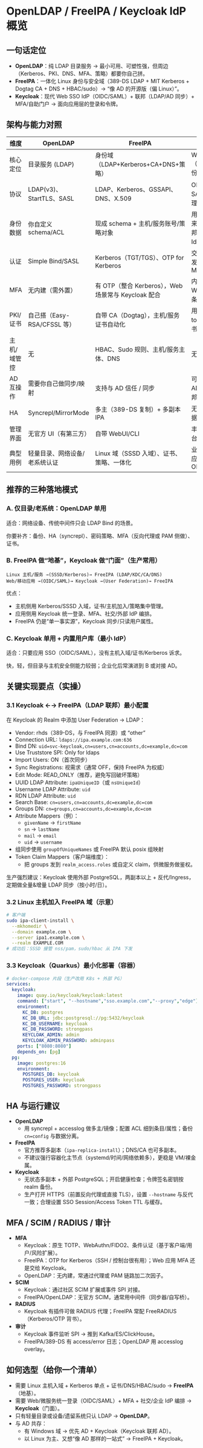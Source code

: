 # OpenLDAP / FreeIPA / Keycloak IdP 概览

## 一句话定位

- **OpenLDAP**：纯 LDAP 目录服务 → 最小可用、可塑性强，但周边（Kerberos、PKI、DNS、MFA、策略）都要你自己拼。
- **FreeIPA**：一体化 Linux 身份与安全域（389-DS LDAP + MIT Kerberos + Dogtag CA + DNS + HBAC/sudo）→ “像 AD 的开源版（偏 Linux）”。
- **Keycloak**：现代 Web SSO IdP（OIDC/SAML）+ 联邦（LDAP/AD 同步）+ MFA/自助门户 → 面向应用层的登录和令牌。

## 架构与能力对照

| 维度 | OpenLDAP | FreeIPA | Keycloak (IdP) |
| --- | --- | --- | --- |
| 核心定位 | 目录服务 (LDAP) | 身份域（LDAP+Kerberos+CA+DNS+策略） | Web SSO（OIDC/SAML）、身份编排 |
| 协议 | LDAP(v3)、StartTLS、SASL | LDAP、Kerberos、GSSAPI、DNS、X.509 | OIDC/OAuth2、SAML、OAuth 代理、LDAP 联邦 |
| 身份数据 | 你自定义 schema/ACL | 现成 schema + 主机/服务账号/策略对象 | 用户/组在内部库或来自“联邦”（LDAP/AD/外部 IdP） |
| 认证 | Simple Bind/SASL | Kerberos（TGT/TGS）、OTP for Kerberos | 交互式登录、令牌签发（JWT/SAML）、MFA |
| MFA | 无内建（需外置） | 有 OTP（整合 Kerberos），Web 场景常与 Keycloak 配合 | 内建 TOTP、WebAuthn/FIDO2、条件/策略 |
| PKI/证书 | 自己搭（Easy-RSA/CFSSL 等） | 自带 CA（Dogtag），主机/服务证书自动化 | 用于签发 OIDC token 的密钥/证书；不做端到端 PKI |
| 主机/域管控 | 无 | HBAC、Sudo 规则、主机/服务主体、DNS | 无（聚焦应用登录） |
| AD 互操作 | 需要你自己做同步/映射 | 支持与 AD 信任 / 同步 | 可直接对接 AD/LDAP 做“用户联邦” |
| HA | Syncrepl/MirrorMode | 多主（389-DS 复制）+ 多副本 IPA | 无状态集群 + 外部数据库 (PostgreSQL) |
| 管理界面 | 无官方 UI（有第三方） | 自带 WebUI/CLI | 丰富 Web 管理控制台、API/SPI |
| 典型用例 | 轻量目录、网络设备/老系统认证 | Linux 域（SSSD 入域）、证书、策略、一体化 | 业务系统统一登录、应用到应用的 OIDC/SAML |

## 推荐的三种落地模式

### A. 仅目录/老系统：OpenLDAP 单用

适合：网络设备、传统中间件只会 LDAP Bind 的场景。

你要补齐：备份、HA（syncrepl）、密码策略、MFA（反向代理或 PAM 侧做）、证书。

### B. FreeIPA 做“地基”，Keycloak 做“门面”（生产常用）

```
Linux 主机/服务 →(SSSD/Kerberos)→ FreeIPA (LDAP/KDC/CA/DNS)
Web/移动应用 →(OIDC/SAML)→ Keycloak →(User Federation)→ FreeIPA
```

优点：

- 主机侧用 Kerberos/SSSD 入域，证书/主机加入/策略集中管理。
- 应用侧用 Keycloak 统一登录、MFA、社交/外部 IdP 编排。
- FreeIPA 仍是“单一事实源”，Keycloak 同步/只读用户属性。

### C. Keycloak 单用 + 内置用户库（最小 IdP）

适合：只要应用 SSO（OIDC/SAML），没有主机入域/证书/Kerberos 诉求。

快，轻，但目录与主机安全侧能力较弱；企业化后常演进到 B 或对接 AD。

## 关键实现要点（实操）

### 3.1 Keycloak ←→ FreeIPA（LDAP 联邦）最小配置

在 Keycloak 的 Realm 中添加 User Federation → LDAP：

- Vendor: rhds（389-DS，与 FreeIPA 同源）或 “other”
- Connection URL: `ldaps://ipa.example.com:636`
- Bind DN: `uid=svc-keycloak,cn=users,cn=accounts,dc=example,dc=com`
- Use Truststore SPI: Only for ldaps
- Import Users: ON（首次同步）
- Sync Registrations: 视需求（通常 OFF，保持 FreeIPA 为权威）
- Edit Mode: READ_ONLY（推荐，避免写回破坏策略）
- UUID LDAP Attribute: `ipaUniqueID`（或 `nsUniqueId`）
- Username LDAP Attribute: `uid`
- RDN LDAP Attribute: `uid`
- Search Base: `cn=users,cn=accounts,dc=example,dc=com`
- Groups DN: `cn=groups,cn=accounts,dc=example,dc=com`
- Attribute Mappers（例）：
  - `givenName` → `firstName`
  - `sn` → `lastName`
  - `mail` → `email`
  - `uid` → `username`
- 组同步使用 `groupOfUniqueNames` 或 FreeIPA 默认 posix 组映射
- Token Claim Mappers（客户端维度）：
  - 把 groups 发到 `realm_access.roles` 或自定义 claim，供微服务做鉴权。

生产强烈建议：Keycloak 使用外部 PostgreSQL，两副本以上 + 反代/Ingress，定期做全量&增量 LDAP 同步（按小时/日）。

### 3.2 Linux 主机加入 FreeIPA 域（示意）

```bash
# 客户端
sudo ipa-client-install \
  --mkhomedir \
  --domain example.com \
  --server ipa1.example.com \
  --realm EXAMPLE.COM
# 成功后：SSSD 接管 nss/pam，sudo/hbac 从 IPA 下发
```

### 3.3 Keycloak（Quarkus）最小化部署（容器）

```yaml
# docker-compose 片段（生产改用 K8s + 外部 PG）
services:
  keycloak:
    image: quay.io/keycloak/keycloak:latest
    command: ["start", "--hostname","sso.example.com","--proxy","edge"]
    environment:
      KC_DB: postgres
      KC_DB_URL: jdbc:postgresql://pg:5432/keycloak
      KC_DB_USERNAME: keycloak
      KC_DB_PASSWORD: strongpass
      KEYCLOAK_ADMIN: admin
      KEYCLOAK_ADMIN_PASSWORD: adminpass
    ports: ["8080:8080"]
    depends_on: [pg]
  pg:
    image: postgres:16
    environment:
      POSTGRES_DB: keycloak
      POSTGRES_USER: keycloak
      POSTGRES_PASSWORD: strongpass
```

## HA 与运行建议

- **OpenLDAP**
  - 用 syncrepl + accesslog 做多主/镜像；配置 ACL 细到条目/属性；备份 `cn=config` 与数据分离。
- **FreeIPA**
  - 官方推荐多副本（`ipa-replica-install`）；DNS/CA 也可多副本。
  - 不建议强行容器化主节点（systemd/时间/网络依赖多），更稳是 VM/裸金属。
- **Keycloak**
  - 无状态多副本 + 外部 PostgreSQL；开启健康检查；令牌签名密钥按 realm 备份。
  - 生产打开 HTTPS（前置反向代理或直接 TLS），设置 `--hostname` 与反代一致；合理设置 SSO Session/Access Token TTL 与缓存。

## MFA / SCIM / RADIUS / 审计

- **MFA**
  - Keycloak：原生 TOTP、WebAuthn/FIDO2、条件认证（基于客户端/用户/风险扩展）。
  - FreeIPA：OTP for Kerberos（SSH / 控制台很有用）；Web 应用 MFA 还是交给 Keycloak。
  - OpenLDAP：无内建，常通过代理或 PAM 链路加二次因子。
- **SCIM**
  - Keycloak：通过社区 SCIM 扩展或事件 SPI 对接。
  - FreeIPA/OpenLDAP：无官方 SCIM，通常用中间件（同步器/自写桥）。
- **RADIUS**
  - Keycloak 有插件可做 RADIUS 代理；FreeIPA 常配 FreeRADIUS（Kerberos/OTP 背书）。
- **审计**
  - Keycloak 事件监听 SPI → 推到 Kafka/ES/ClickHouse。
  - FreeIPA/389-DS 有 access/error 日志；OpenLDAP 用 accesslog overlay。

## 如何选型（给你一个清单）

- 需要 Linux 主机入域 + Kerberos 单点 + 证书/DNS/HBAC/sudo → **FreeIPA**（地基）。
- 需要 Web/微服务统一登录（OIDC/SAML）+ MFA + 社交/企业 IdP 编排 → **Keycloak**（门面）。
- 只有轻量目录或设备/遗留系统只认 LDAP → **OpenLDAP**。
- 与 AD 共存：
  - 有 Windows 域 → 优先 AD + Keycloak（Keycloak 联邦 AD）。
  - 以 Linux 为主、又想“像 AD 那样的一站式” → FreeIPA + Keycloak。

